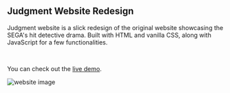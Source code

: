 ## Judgment Website Redesign

Judgment website is a slick redesign of the original website showcasing the SEGA's hit detective drama. Built with HTML and vanilla CSS, along with JavaScript for a few functionalities.

<br />

You can check out the [live demo](https://danijelmaksic.github.io/judgment-site/).

![website image](https://danijelmaksic.vercel.app/assets/judgment-entire-page-2vwbOmfM.webp)
